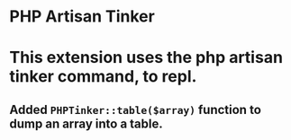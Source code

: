 # PHP Artisan Tinker

# This extension uses the php artisan tinker command, to repl.

## Added `PHPTinker::table($array)` function to dump an array into a table.